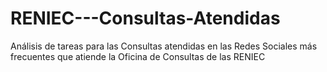 # RENIEC---Consultas-Atendidas
Análisis de tareas para las Consultas atendidas en las Redes Sociales más frecuentes que atiende la Oficina de Consultas de las RENIEC
